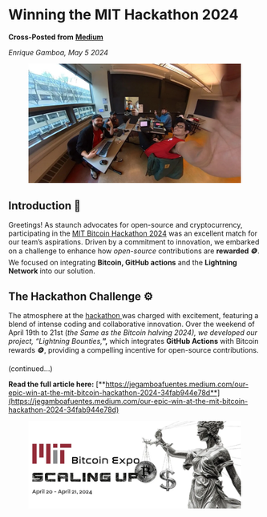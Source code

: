 # Winning the MIT Hackathon 2024

**Cross-Posted from** [**Medium**](https://jegamboafuentes.medium.com/our-epic-win-at-the-mit-bitcoin-hackathon-2024-34fab944e78d)

_Enrique Gamboa, May 5 2024_

<figure><img src="../.gitbook/assets/image (4).png" alt=""><figcaption></figcaption></figure>

## Introduction 🌟 <a href="#id-911c" id="id-911c"></a>

Greetings! As staunch advocates for open-source and cryptocurrency, participating in the [MIT Bitcoin Hackathon 2024](https://mitbitcoinexpo.org/) was an excellent match for our team’s aspirations. Driven by a commitment to innovation, we embarked on a challenge to enhance how _open-source_ contributions are **rewarded 🪙**. We focused on integrating **Bitcoin, GitHub actions** and the **Lightning Network** into our solution.

## The Hackathon Challenge ⚙️ <a href="#id-63af" id="id-63af"></a>

The atmosphere at the [hackathon ](https://devpost.com/software/lightning-bounty)was charged with excitement, featuring a blend of intense coding and collaborative innovation. Over the weekend of April 19th to 21st (_the Same as the Bitcoin halving 2024), we developed our project, “Lightning Bounties,_**”,** which integrates **GitHub Actions** with Bitcoin rewards **🪙**, providing a compelling incentive for open-source contributions.

(continued...)

**Read the full article here:** [**https://jegamboafuentes.medium.com/our-epic-win-at-the-mit-bitcoin-hackathon-2024-34fab944e78d**](https://jegamboafuentes.medium.com/our-epic-win-at-the-mit-bitcoin-hackathon-2024-34fab944e78d)

<figure><img src="../.gitbook/assets/image (3) (1).png" alt=""><figcaption></figcaption></figure>
